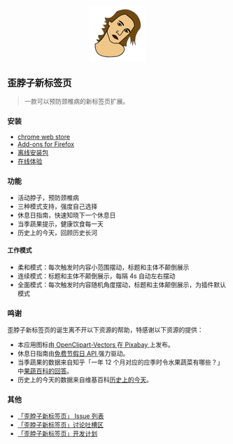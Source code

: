 <p align="center">
<img width="128" height="128" src="./public/icons/logo128.png">
</p>

## 歪脖子新标签页
> 一款可以预防颈椎病的新标签页扩展。

### 安装
- [chrome web store](https://chrome.google.com/webstore/detail/%E6%AD%AA%E8%84%96%E5%AD%90%E6%96%B0%E6%A0%87%E7%AD%BE%E9%A1%B5/ackimleclkemolnfcfajficenpbnaiba)
- [Add-ons for Firefox](https://addons.mozilla.org/en-US/firefox/addon/%E6%AD%AA%E8%84%96%E5%AD%90%E6%96%B0%E6%A0%87%E7%AD%BE%E9%A1%B5/)
- [离线安装包](https://github.com/DukeLuo/wai/releases)
- [在线体验](https://wai.shaiwang.life/)

### 功能
- 活动脖子，预防颈椎病
- 三种模式支持，强度自己选择
- 休息日指南，快速知晓下一个休息日
- 当季蔬果提示，健康饮食每一天
- 历史上的今天，回顾历史长河

#### 工作模式
- 柔和模式：每次触发时内容小范围摆动，标题和主体不颠倒展示
- 连续模式：标题和主体不颠倒展示，每隔 4s 自动左右摆动
- 全面模式：每次触发时内容随机角度摆动，标题和主体颠倒展示，为插件默认模式

### 鸣谢
歪脖子新标签页的诞生离不开以下资源的帮助，特感谢以下资源的提供：
- 本应用图标由<a href="https://pixabay.com/zh/users/openclipart-vectors-30363/?utm_source=link-attribution&amp;utm_medium=referral&amp;utm_campaign=image&amp;utm_content=147345"> OpenClipart-Vectors </a>在<a href="https://pixabay.com/zh/?utm_source=link-attribution&amp;utm_medium=referral&amp;utm_campaign=image&amp;utm_content=147345"> Pixabay </a>上发布。
- 休息日指南由[免费节假日 API ](https://timor.tech/api/holiday)强力驱动。
- 当季蔬果的数据来自知乎「一年 12 个月对应的应季时令水果蔬菜有哪些？」中[果蔬百科的回答](https://www.zhihu.com/question/21026884/answer/243125996)。
- 历史上的今天的数据来自维基百科[历史上的今天](https://zh.m.wikipedia.org/zh-cn/%E5%8E%86%E5%8F%B2%E4%B8%8A%E7%9A%84%E4%BB%8A%E5%A4%A9)。

### 其他
- [「歪脖子新标签页」 Issue 列表](https://github.com/DukeLuo/wai/issues)
- [「歪脖子新标签页」讨论吐槽区](https://github.com/DukeLuo/wai/discussions)
- [「歪脖子新标签页」开发计划](https://github.com/users/DukeLuo/projects/2)